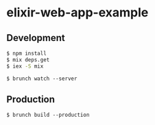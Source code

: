 # elixir-web-app-example

## Development

```bash
$ npm install
$ mix deps.get
$ iex -S mix
```

```
$ brunch watch --server
```

## Production

```
$ brunch build --production
```
